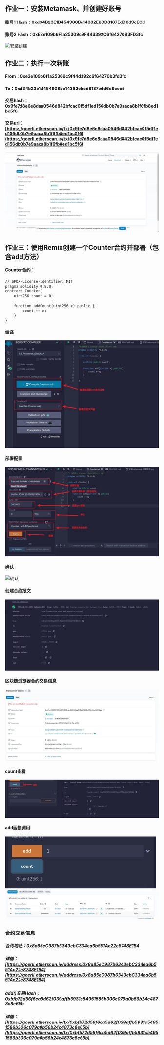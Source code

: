 ## 作业一：安装Metamask、并创建好账号
#### 账号1 Hash：0xd34B23E1D454908Be14382EbCD8187EdD6d9cECd
#### 账号2 Hash：0xE2e109b6F1a25309c9F44d392C6f64270B3FD3fc

![安装创建](./screenshot/安装Metamask-创建账号.jpg "安装创建")

## 作业二：执行一次转账
#### From：0xe2e109b6f1a25309c9f44d392c6f64270b3fd3fc
#### To：0xd34b23e1d454908be14382ebcd8187edd6d9cecd
#### 交易hash：0x9fe7d8e6e8daa0546d842bfcac0f5df1ed156db0b7e9aaca8b1f6fb8ed1bc5f6
#### 交易url：[https://goerli.etherscan.io/tx/0x9fe7d8e6e8daa0546d842bfcac0f5df1ed156db0b7e9aaca8b1f6fb8ed1bc5f6](https://goerli.etherscan.io/tx/0x9fe7d8e6e8daa0546d842bfcac0f5df1ed156db0b7e9aaca8b1f6fb8ed1bc5f6)
![转账记录](./screenshot/转账.jpg "转账记录")

## 作业三：使用Remix创建一个Counter合约并部署（包含add方法）

#### Counter合约：
```Solidity
// SPDX-License-Identifier: MIT
pragma solidity 0.8.0;
contract Counter{
    uint256 count = 0;

    function addCount(uint256 x) public {
        count += x;
    }
}
```

#### 编译
![编译](./screenshot/编译.jpg "编译")
#### 部署配置
![部署配置](./screenshot/部署配置.jpg "部署配置")
#### 确认
![确认](./screenshot/确认.jpg "确认")
#### 创建合约报文
![创建合约报文](./screenshot/创建合约报文.jpg "创建合约报文")
#### 区块链浏览器合约交易信息
![合约](./screenshot/合约.jpg "合约")
#### count查看
![count](./screenshot/count.jpg "count")
#### add函数调用
![add1](./screenshot/add1.jpg "add1")
![add2](./screenshot/add2.jpg "add2")

### 合约交易信息
##### 合约地址：0x8a85eC987b6343ebC334ea6b551Ac22e8748E1B4
##### 详情：[https://goerli.etherscan.io/address/0x8a85eC987b6343ebC334ea6b551Ac22e8748E1B4](https://goerli.etherscan.io/address/0x8a85eC987b6343ebC334ea6b551Ac22e8748E1B4)
##### add()交易Hash：0xbfb72d56f6ca5d62f039affb5931c54951586b306c079a0b56b24c4873c8e65b
##### 详情：[https://goerli.etherscan.io/tx/0xbfb72d56f6ca5d62f039affb5931c54951586b306c079a0b56b24c4873c8e65b](https://goerli.etherscan.io/tx/0xbfb72d56f6ca5d62f039affb5931c54951586b306c079a0b56b24c4873c8e65b)
